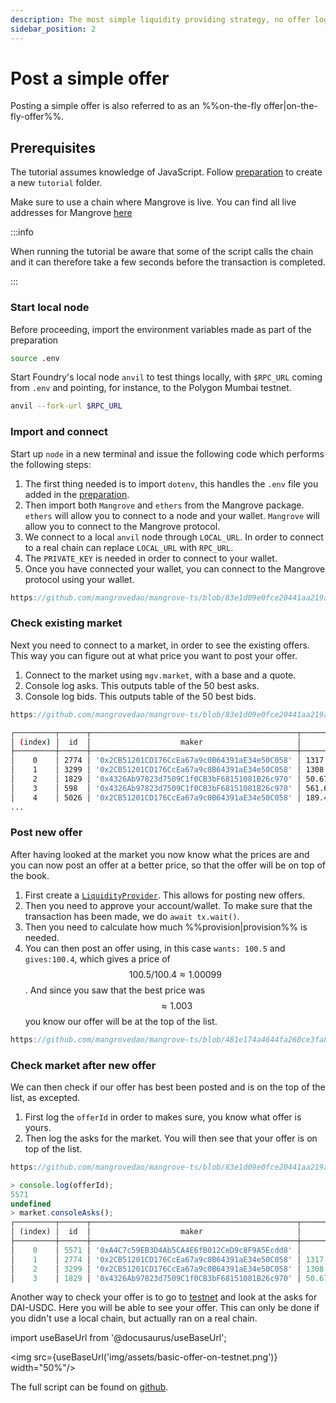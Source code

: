 ```yaml
---
description: The most simple liquidity providing strategy, no offer logic, just a Wallet.
sidebar_position: 2
---
```


# Post a simple offer

Posting a simple offer is also referred to as an %%on-the-fly offer|on-the-fly-offer%%.

## Prerequisites

The tutorial assumes knowledge of JavaScript. Follow [preparation](./preparation.md) to create a new `tutorial` folder.

Make sure to use a chain where Mangrove is live. You can find all live addresses for Mangrove [here](../../contracts/technical-references/contract-addresses.md)

:::info

When running the tutorial be aware that some of the script calls the chain and it can therefore take a few seconds before the transaction is completed.

:::

### Start local node

Before proceeding, import the environment variables made as part of the preparation

```bash
source .env
```

Start Foundry's local node `anvil` to test things locally, with `$RPC_URL` coming from `.env` and pointing, for instance, to the Polygon Mumbai testnet.

```bash
anvil --fork-url $RPC_URL
```

### Import and connect

Start up `node` in a new terminal and issue the following code which performs the following steps:

1. The first thing needed is to import `dotenv`, this handles the `.env` file you added in the [preparation](./preparation.md).
2. Then import both `Mangrove` and `ethers` from the Mangrove package. `ethers` will allow you to connect to a node and your wallet. `Mangrove` will allow you to connect to the Mangrove protocol.
3. We connect to a local `anvil` node through `LOCAL_URL`. In order to connect to a real chain can replace `LOCAL_URL` with `RPC_URL`.
4. The `PRIVATE_KEY` is needed in order to connect to your wallet.
5. Once you have connected your wallet, you can connect to the Mangrove protocol using your wallet.

```javascript reference
https://github.com/mangrovedao/mangrove-ts/blob/83e1d09e0fce20441aa219a71b6cbb95ba097bf5/packages/mangrove.js/examples/tutorials/on-the-fly-offer.js#L1-L12
```

### Check existing market

Next you need to connect to a market, in order to see the existing offers. This way you can figure out at what price you want to post your offer.

1. Connect to the market using `mgv.market`, with a base and a quote.
2. Console log asks. This outputs table of the 50 best asks.
3. Console log bids. This outputs table of the 50 best bids.

```javascript reference
https://github.com/mangrovedao/mangrove-ts/blob/83e1d09e0fce20441aa219a71b6cbb95ba097bf5/packages/mangrove.js/examples/tutorials/on-the-fly-offer.js#L14-L19
```

``` bash
┌─────────┬──────┬──────────────────────────────────────────────┬────────────────────┬────────────────────────┐
│ (index) │  id  │                    maker                     │       volume       │         price          │
├─────────┼──────┼──────────────────────────────────────────────┼────────────────────┼────────────────────────┤
│    0    │ 2774 │ '0x2CB51201CD176CcEa67a9c0B64391aE34e50C058' │ 1317.1775894557795 │ 1.00337113885004310077 │
│    1    │ 3299 │ '0x2CB51201CD176CcEa67a9c0B64391aE34e50C058' │ 1308.2741138999688 │ 1.00337482875577922516 │
│    2    │ 1829 │ '0x4326Ab97823d7509C1f0CB3bF68151081B26c970' │ 50.674948479792484 │ 1.00337923422410191358 │
│    3    │ 598  │ '0x4326Ab97823d7509C1f0CB3bF68151081B26c970' │ 561.6921678391515  │ 1.00337932460078748916 │
│    4    │ 5026 │ '0x2CB51201CD176CcEa67a9c0B64391aE34e50C058' │ 189.47603337984367 │ 1.00338137023837699789 │
...
```

### Post new offer

After having looked at the market you now know what the prices are and you can now post an offer at a better price, so that the offer will be on top of the book.

1. First create a [`LiquidityProvider`](../technical-references/code/classes/LiquidityProvider). This allows for posting new offers.
2. Then you need to approve your account/wallet. To make sure that the transaction has been made, we do `await tx.wait()`.
3. Then you need to calculate how much %%provision|provision%% is needed.
4. You can then post an offer using, in this case `wants: 100.5` and `gives:100.4`, which gives a price of $$100.5/100.4\approx1.00099$$. And since you saw that the best price was $$\approx1.003$$ you know our offer will be at the top of the list.

```javascript reference
https://github.com/mangrovedao/mangrove-ts/blob/481e174a4644fa260ce3fa8b09d91aebfc5d0c10/packages/mangrove.js/examples/tutorials/on-the-fly-offer.js#L21-L38
```

### Check market after new offer

We can then check if our offer has best been posted and is on the top of the list, as excepted.

1. First log the `offerId` in order to makes sure, you know what offer is yours.
2. Then log the asks for the market. You will then see that your offer is on top of the list.

```javascript reference
https://github.com/mangrovedao/mangrove-ts/blob/83e1d09e0fce20441aa219a71b6cbb95ba097bf5/packages/mangrove.js/examples/tutorials/on-the-fly-offer.js#L40-L42
```

```js
> console.log(offerId);
5571
undefined
> market.consoleAsks();
┌─────────┬──────┬──────────────────────────────────────────────┬────────────────────┬────────────────────────┐
│ (index) │  id  │                    maker                     │       volume       │         price          │
├─────────┼──────┼──────────────────────────────────────────────┼────────────────────┼────────────────────────┤
│    0    │ 5571 │ '0xA4C7c59EB3D4Ab5CA4E6fB012CeD9c8F9A5Ecdd8' │       100.4        │ 1.00099601593625498008 │
│    1    │ 2774 │ '0x2CB51201CD176CcEa67a9c0B64391aE34e50C058' │ 1317.1775894557795 │ 1.00337113885004310077 │
│    2    │ 3299 │ '0x2CB51201CD176CcEa67a9c0B64391aE34e50C058' │ 1308.2741138999688 │ 1.00337482875577922516 │
│    3    │ 1829 │ '0x4326Ab97823d7509C1f0CB3bF68151081B26c970' │ 50.674948479792484 │ 1.00337923422410191358 │
```

Another way to check your offer is to go to [testnet](https://testnet.mangrove.exchange/trade) and look at the asks for DAI-USDC. Here you will be able to see your offer. This can only be done if you didn't use a local chain, but actually ran on a real chain.

import useBaseUrl from '@docusaurus/useBaseUrl';

<img src={useBaseUrl('img/assets/basic-offer-on-testnet.png')} width="50%"/>

The full script can be found on [github](https://github.com/mangrovedao/mangrove-ts/blob/83e1d09e0fce20441aa219a71b6cbb95ba097bf5/packages/mangrove.js/examples/tutorials/on-the-fly-offer.js).
